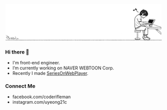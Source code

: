 ![](https://raw.githubusercontent.com/uyeong/uyeong/master/cover.jpg)

### Hi there 👋

- I'm front-end engineer.
- I’m currently working on NAVER WEBTOON Corp.
- Recently I made [SeriesOnWebPlayer](https://serieson.naver.com/movie/detail.nhn?productNo=1710170).

### Connect Me

- facebook.com/coderifleman
- instagram.com/uyeong21c

<!--
**uyeong/uyeong** is a ✨ _special_ ✨ repository because its `README.md` (this file) appears on your GitHub profile.

Here are some ideas to get you started:

- 🔭 I’m currently working on ...
- 🌱 I’m currently learning ...
- 👯 I’m looking to collaborate on ...
- 🤔 I’m looking for help with ...
- 💬 Ask me about ...
- 📫 How to reach me: ...
- 😄 Pronouns: ...
- ⚡ Fun fact: ...
-->
